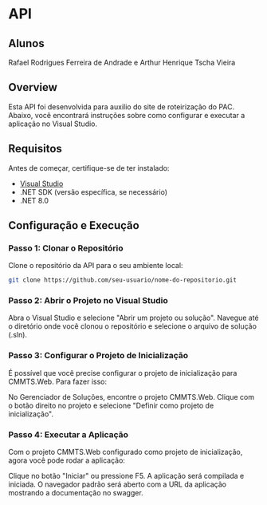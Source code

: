 # API 

## Alunos
Rafael Rodrigues Ferreira de Andrade e Arthur Henrique Tscha Vieira

## Overview

Esta API foi desenvolvida para auxilio do site de roteirização do PAC. Abaixo, você encontrará instruções sobre como configurar e executar a aplicação no Visual Studio.

## Requisitos

Antes de começar, certifique-se de ter instalado:

- [Visual Studio](https://visualstudio.microsoft.com/)
- .NET SDK (versão específica, se necessário)
- .NET 8.0
  
## Configuração e Execução

### Passo 1: Clonar o Repositório

Clone o repositório da API para o seu ambiente local:

```bash
git clone https://github.com/seu-usuario/nome-do-repositorio.git
```
### Passo 2: Abrir o Projeto no Visual Studio

Abra o Visual Studio e selecione "Abrir um projeto ou solução". Navegue até o diretório onde você clonou o repositório e selecione o arquivo de solução (.sln).

### Passo 3: Configurar o Projeto de Inicialização

É possível que você precise configurar o projeto de inicialização para CMMTS.Web. Para fazer isso:

No Gerenciador de Soluções, encontre o projeto CMMTS.Web.
Clique com o botão direito no projeto e selecione "Definir como projeto de inicialização".

### Passo 4: Executar a Aplicação
Com o projeto CMMTS.Web configurado como projeto de inicialização, agora você pode rodar a aplicação:

Clique no botão "Iniciar" ou pressione F5.
A aplicação será compilada e iniciada. O navegador padrão será aberto com a URL da aplicação mostrando a documentação no swagger.

